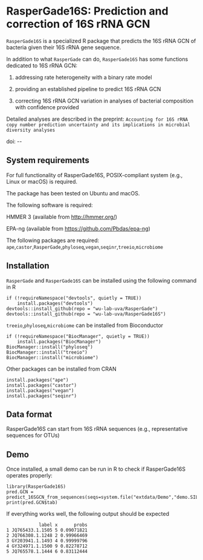# RasperGade16S: Prediction and correction of 16S rRNA GCN
`RasperGade16S` is a specialized R package that predicts the 16S rRNA GCN of bacteria given their 16S rRNA gene sequence.

In addition to what `RasperGade` can do, `RasperGade16S` has some functions dedicated to 16S rRNA GCN:

1. addressing rate heterogeneity with a binary rate model

2. providing an established pipeline to predict 16S rRNA GCN 

3. correcting 16S rRNA GCN variation in analyses of bacterial composition with confidence provided

Detailed analyses are described in the preprint: `Accounting for 16S rRNA copy number prediction uncertainty and its implications in microbial diversity analyses`

doi: --

## System requirements
For full functionality of RasperGade16S, POSIX-compliant system (e.g., Linux or macOS) is required.

The package has been tested on Ubuntu and macOS.

The following software is required:

HMMER 3 (available from http://hmmer.org/)

EPA-ng (available from  https://github.com/Pbdas/epa-ng)

The following packages are required:
`ape`,`castor`,`RasperGade`,`phyloseq`,`vegan`,`seqinr`,`treeio`,`microbiome`

## Installation
`RasperGade` and `RasperGade16S` can be installed using the following command in R
```
if (!requireNamespace("devtools", quietly = TRUE))
    install.packages("devtools")
devtools::install_github(repo = "wu-lab-uva/RasperGade")
devtools::install_github(repo = "wu-lab-uva/RasperGade16S")
```
`treeio`,`phyloseq`,`microbiome` can be installed from Bioconductor
```
if (!requireNamespace("BiocManager", quietly = TRUE))
    install.packages("BiocManager")
BiocManager::install("phyloseq")
BiocManager::install("treeio")
BiocManager::install("microbiome")
```
Other packages can be installed from CRAN
```
install.packages("ape")
install.packages("castor")
install.packages("vegan")
install.packages("seqinr")
```
## Data format
RasperGade16S can start from 16S rRNA sequences (e.g., representative sequences for OTUs)

## Demo 
Once installed, a small demo can be run in R to check if RasperGade16S operates properly:
```
library(RasperGade16S)
pred.GCN = predict_16SGCN_from_sequences(seqs=system.file("extdata/Demo","demo.SILVA.fasta",package="RasperGade16S",mustWork=TRUE))
print(pred.GCN$tab)
```
If everything works well, the following output should be expected
```
            label x      probs
1 JQ765433.1.1505 5 0.09071821
2 JQ766308.1.1248 2 0.99966469
3 GY203941.1.1493 4 0.99999796
4 GY324971.1.1500 9 0.82278712
5 JQ765578.1.1444 6 0.83112444
```
